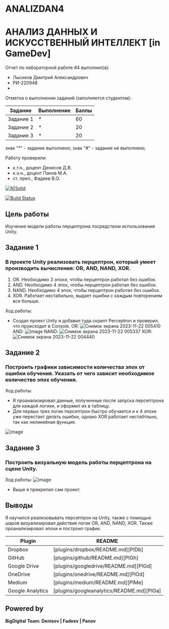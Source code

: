 # ANALIZDAN4
# АНАЛИЗ ДАННЫХ И ИСКУССТВЕННЫЙ ИНТЕЛЛЕКТ [in GameDev]
Отчет по лабораторной работе #4 выполнил(а):
- Лысиков Дмитрий Александрович
- РИ-220948
- 
Отметка о выполнении заданий (заполняется студентом):

| Задание | Выполнение | Баллы |
| ------ | ------ | ------ |
| Задание 1 | * | 60 |
| Задание 2 | * | 20 |
| Задание 3 | * | 20 |

знак "*" - задание выполнено; знак "#" - задание не выполнено;

Работу проверили:
- к.т.н., доцент Денисов Д.В.
- к.э.н., доцент Панов М.А.
- ст. преп., Фадеев В.О.

[![N|Solid](https://cldup.com/dTxpPi9lDf.thumb.png)](https://nodesource.com/products/nsolid)

[![Build Status](https://travis-ci.org/joemccann/dillinger.svg?branch=master)](https://travis-ci.org/joemccann/dillinger)

## Цель работы
Изучение модели работы перцептрона посредством использования Unity.

## Задание 1
### В проекте Unity реализовать перцептрон, который умеет производить вычисления: OR, AND, NAND, XOR.
1. OR. Необходимо 3 эпохи, чтобы перцептрон работал без ошибок.
2. AND. Необходимо 4 эпох, чтобы перцептрон работал без ошибок.
3. NAND. Необходимо 4 эпох, чтобы перцептрон работал без ошибок.
4. XOR. Работает нестабильно, выдает ошибки с каждым повторением все больше.

Ход работы:
- Создал проект Unity и добавил туда скрипт Perceptron и проверил, что происходит в Console.
  OR:
  ![Снимок экрана 2023-11-22 005410](https://github.com/DmitryLysikov/ANALIZDAN4/assets/129677338/b6d22133-85d1-43be-82dd-65e943bd5fc5)
  AND:
  ![image](https://github.com/DmitryLysikov/ANALIZDAN4/assets/129677338/16140f61-14b8-429a-908d-f85a0924208f)
  NAND:
  ![Снимок экрана 2023-11-22 005337](https://github.com/DmitryLysikov/ANALIZDAN4/assets/129677338/e9d5571d-3672-4deb-8c8c-5d102e93da0b)
  XOR:
  ![Снимок экрана 2023-11-22 004440](https://github.com/DmitryLysikov/ANALIZDAN4/assets/129677338/fb9c803b-5bf1-4023-bbe0-9e41d20ee991)



## Задание 2
###  Построить графики зависимости количества эпох от ошибки  обучения. Указать от чего зависит необходимое количество эпох обучения.
Ход работы:
- Я проанализировал данные, полученные после запуска персептрона для каждой логики, и оформил их в таблицу.
- Для первых трех логик персептрон быстро обучается и к 4 эпохе уже перестает делать ошибки, однако XOR работает нестабтльно, так как нелинейная функция.

![image](https://github.com/DmitryLysikov/ANALIZDAN4/assets/129677338/4b71cf98-aad0-4e40-aeca-10b3b2166d17)


## Задание 3
### Построить визуальную модель работы перцептрона на сцене Unity.
Ход работы:
![image](https://github.com/DmitryLysikov/ANALIZDAN4/assets/129677338/a9b13d8a-4fcf-4dd0-90b9-a4b89679084f)

- Выше я прекрепил сам проект.



## Выводы
Я научился реализовывать персептрон на Unity, также с помощью шаров визуализировал действия логик OR, AND, NAND, XOR.
Также проанализировал эпохи и построил график.



| Plugin | README |
| ------ | ------ |
| Dropbox | [plugins/dropbox/README.md][PlDb] |
| GitHub | [plugins/github/README.md][PlGh] |
| Google Drive | [plugins/googledrive/README.md][PlGd] |
| OneDrive | [plugins/onedrive/README.md][PlOd] |
| Medium | [plugins/medium/README.md][PlMe] |
| Google Analytics | [plugins/googleanalytics/README.md][PlGa] |

## Powered by

**BigDigital Team: Denisov | Fadeev | Panov**

